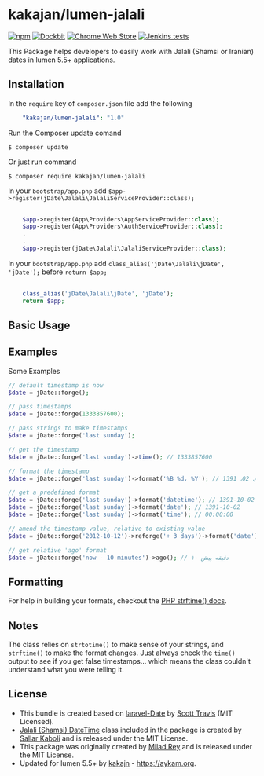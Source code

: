 kakajan/lumen-jalali
======

[![npm](https://img.shields.io/npm/l/express.svg?style=flat-square)](https://github.com/kakajan/lumen-jalali/blob/master/README.md) [![Dockbit](https://img.shields.io/dockbit/DockbitStatus/health.svg?token=TvavttxFHJ4qhnKstDxrvBXM&style=flat-square)](https://github.com/kakajan/lumen-jalali) [![Chrome Web Store](https://img.shields.io/chrome-web-store/price/nimelepbpejjlbmoobocpfnjhihnpked.svg?style=flat-square)](https://github.com/kakajan/lumen-jalali) [![Jenkins tests](https://img.shields.io/jenkins/t/https/jenkins.qa.ubuntu.com/view/Precise/view/All%20Precise/job/precise-desktop-amd64_default.svg?style=flat-square)](https://github.com/kakajan/lumen-jalali/releases/tag/1.0) 

This Package helps developers to easily work with Jalali (Shamsi or Iranian) dates in lumen 5.5+ applications.

<a name="installation"></a>
## Installation

In the `require` key of `composer.json` file add the following

```yml
    "kakajan/lumen-jalali": "1.0"
```

Run the Composer update comand

    $ composer update

Or just run command

    $ composer require kakajan/lumen-jalali


In your `bootstrap/app.php` add `$app->register(jDate\Jalali\JalaliServiceProvider::class);` 

```php
    
    $app->register(App\Providers\AppServiceProvider::class);
    $app->register(App\Providers\AuthServiceProvider::class);
    .
    .
    $app->register(jDate\Jalali\JalaliServiceProvider::class);

```

In your `bootstrap/app.php` add `class_alias('jDate\Jalali\jDate', 'jDate');` before  `return $app;`

```php
    
    class_alias('jDate\Jalali\jDate', 'jDate');
    return $app;

```

<a name="basic-usage"></a>
## Basic Usage
## Examples ##

Some Examples

```php
// default timestamp is now
$date = jDate::forge();

// pass timestamps
$date = jDate::forge(1333857600);

// pass strings to make timestamps
$date = jDate::forge('last sunday');

// get the timestamp
$date = jDate::forge('last sunday')->time(); // 1333857600

// format the timestamp
$date = jDate::forge('last sunday')->format('%B %d، %Y'); // دی 02، 1391

// get a predefined format
$date = jDate::forge('last sunday')->format('datetime'); // 1391-10-02 00:00:00
$date = jDate::forge('last sunday')->format('date'); // 1391-10-02
$date = jDate::forge('last sunday')->format('time'); // 00:00:00

// amend the timestamp value, relative to existing value
$date = jDate::forge('2012-10-12')->reforge('+ 3 days')->format('date'); // 1391-07-24

// get relative 'ago' format
$date = jDate::forge('now - 10 minutes')->ago(); // ۱۰ دقیقه پیش
```


## Formatting ##

For help in building your formats, checkout the [PHP strftime() docs](http://php.net/manual/en/function.strftime.php).

## Notes ##

The class relies on ``strtotime()`` to make sense of your strings, and ``strftime()`` to make the format changes.  Just always check the ``time()`` output to see if you get false timestamps... which means the class couldn't understand what you were telling it.

## License ##
- This bundle is created based on [laravel-Date](https://github.com/swt83/laravel-date) by [Scott Travis](https://github.com/swt83) (MIT Licensed).  
- [Jalali (Shamsi) DateTime](https://github.com/sallar/jDateTime) class included in the package is created by [Sallar Kaboli](http://sallar.me) and is released under the MIT License. 
- This package was originally created by [Milad Rey](http://milad.io) and is released under the MIT License.
- Updated for lumen 5.5+ by [kakajn](https://aybook.ir) - https://aykam.org.
